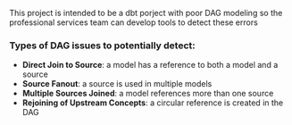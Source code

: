This project is intended to be a dbt porject with poor DAG modeling so the professional services team can develop tools to detect these errors

### Types of DAG issues to potentially detect:

  - __Direct Join to Source__: a model has a reference to both a model and a source
  - __Source Fanout__: a source is used in multiple models
  - __Multiple Sources Joined__: a model references more than one source
  - __Rejoining of Upstream Concepts__: a circular reference is created in the DAG
